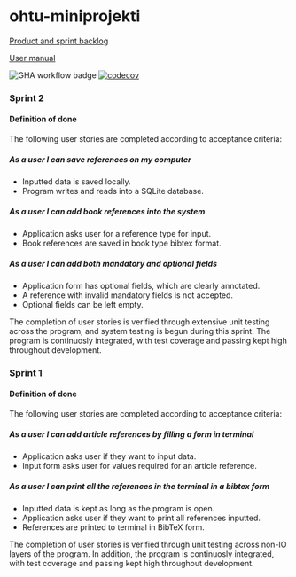 # ohtu-miniprojekti

[Product and sprint backlog](https://docs.google.com/spreadsheets/d/1uLXQf_AoPL6ly2yu5XrqHldBCUcM7QaakHexxE-Yq5s/edit#gid=0)

[User manual](https://github.com/helinal/ohtu-miniprojekti/blob/main/documentation/user_manual.md)

![GHA workflow badge](https://github.com/helinal/ohtu-miniprojekti/workflows/CI/badge.svg)
[![codecov](https://codecov.io/gh/helinal/ohtu-miniprojekti/graph/badge.svg?token=71GPV9BTFQ)](https://codecov.io/gh/helinal/ohtu-miniprojekti)



### Sprint 2

#### Definition of done

The following user stories are completed according to acceptance criteria:

##### As a user I can save references on my computer
 - Inputted data is saved locally.
 - Program writes and reads into a SQLite database.

##### As a user I can add book references into the system
 - Application asks user for a reference type for input.
 - Book references are saved in book type bibtex format.

##### As a user I can add both mandatory and optional fields
 - Application form has optional fields, which are clearly annotated.
 - A reference with invalid mandatory fields is not accepted.
 - Optional fields can be left empty.

The completion of user stories is verified through extensive unit testing across the program, and system testing is begun during this sprint.
The program is continuosly integrated, with test coverage and passing kept high throughout development.



### Sprint 1

#### Definition of done

The following user stories are completed according to acceptance criteria:

##### As a user I can add article references by filling a form in terminal
 - Application asks user if they want to input data.
 - Input form asks user for values required for an article reference.

##### As a user I can print all the references in the terminal in a bibtex form
 - Inputted data is kept as long as the program is open.
 - Application asks user if they want to print all references inputted.
 - References are printed to terminal in BibTeX form.

The completion of user stories is verified through unit testing across non-IO layers of the program.
In addition, the program is continuosly integrated, with test coverage and passing kept high throughout development.
